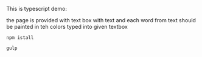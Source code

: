 This is typescript demo:

the page is provided with text box with text and each word from text should be painted in teh colors typed into given textbox

``` 
npm istall 
```

``` 
gulp 
```
